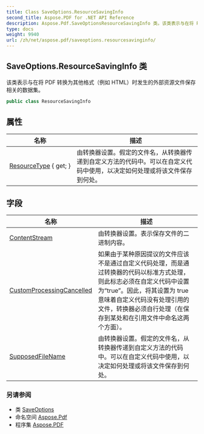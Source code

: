 ```yaml
---
title: Class SaveOptions.ResourceSavingInfo
second_title: Aspose.PDF for .NET API Reference
description: Aspose.Pdf.SaveOptionsResourceSavingInfo 类。该类表示与在将 PDF 转换为其他格式（例如 HTML）时发生的外部资源文件保存相关的数据集。
type: docs
weight: 9940
url: /zh/net/aspose.pdf/saveoptions.resourcesavinginfo/
---
```

## SaveOptions.ResourceSavingInfo 类

该类表示与在将 PDF 转换为其他格式（例如 HTML）时发生的外部资源文件保存相关的数据集。

```csharp
public class ResourceSavingInfo
```

## 属性

| 名称 | 描述 |
| --- | --- |
| [ResourceType](../../aspose.pdf/saveoptions.resourcesavinginfo/resourcetype) { get; } | 由转换器设置。假定的文件名，从转换器传递到自定义方法的代码中。可以在自定义代码中使用，以决定如何处理或将该文件保存到何处。 |

## 字段

| 名称 | 描述 |
| --- | --- |
| [ContentStream](../../aspose.pdf/saveoptions.resourcesavinginfo/contentstream) | 由转换器设置。表示保存文件的二进制内容。 |
| [CustomProcessingCancelled](../../aspose.pdf/saveoptions.resourcesavinginfo/customprocessingcancelled) | 如果由于某种原因提议的文件应该不是通过自定义代码处理，而是通过转换器的代码以标准方式处理，则此标志必须在自定义代码中设置为“true”。因此，将其设置为 true 意味着自定义代码没有处理引用的文件，转换器必须自行处理（在保存到某处和在引用文件中命名这两个方面）。 |
| [SupposedFileName](../../aspose.pdf/saveoptions.resourcesavinginfo/supposedfilename) | 由转换器设置。假定的文件名，从转换器传递到自定义方法的代码中。可以在自定义代码中使用，以决定如何处理或将该文件保存到何处。 |

### 另请参阅

* 类 [SaveOptions](../saveoptions/)
* 命名空间 [Aspose.Pdf](../../aspose.pdf/)
* 程序集 [Aspose.PDF](../../)